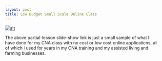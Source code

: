 ```yaml
---
layout: post
title: Low Budget Small Scale Online Class
---
```


[![alt](https://www.keepandshare.com/userpics/h/e/a/r/tnhandstraining/2019-02/sb/front-3719759.jpg?ts=1550288091)](https://www.keepandshare.com/photo/539351/chapter-07-basic-nursing-skills-sample-section-1-a1-only?ifr=y)

The above partial-lesson slide-show link is just a small sample of what I have done for my CNA class with no cost or low cost online applications, all of which I used for years in my CNA training and my assisted living and farming businesses.

